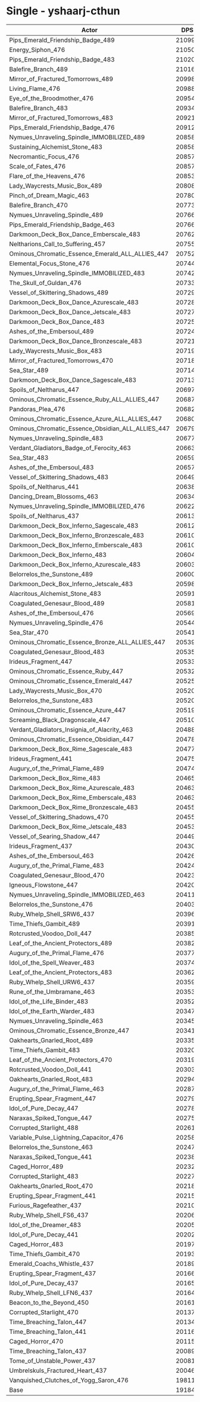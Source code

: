 # Single - yshaarj-cthun
| Actor | DPS | Increase |
|---|:---:|:---:|
|Pips_Emerald_Friendship_Badge_489|210995|9.98%|
|Energy_Siphon_476|210507|9.73%|
|Pips_Emerald_Friendship_Badge_483|210204|9.57%|
|Balefire_Branch_489|210163|9.55%|
|Mirror_of_Fractured_Tomorrows_489|209986|9.46%|
|Living_Flame_476|209880|9.40%|
|Eye_of_the_Broodmother_476|209548|9.23%|
|Balefire_Branch_483|209341|9.12%|
|Mirror_of_Fractured_Tomorrows_483|209213|9.05%|
|Pips_Emerald_Friendship_Badge_476|209129|9.01%|
|Nymues_Unraveling_Spindle_IMMOBILIZED_489|208589|8.73%|
|Sustaining_Alchemist_Stone_483|208587|8.73%|
|Necromantic_Focus_476|208578|8.72%|
|Scale_of_Fates_476|208573|8.72%|
|Flare_of_the_Heavens_476|208534|8.70%|
|Lady_Waycrests_Music_Box_489|208085|8.46%|
|Pinch_of_Dream_Magic_463|207806|8.32%|
|Balefire_Branch_470|207733|8.28%|
|Nymues_Unraveling_Spindle_489|207663|8.25%|
|Pips_Emerald_Friendship_Badge_463|207663|8.24%|
|Darkmoon_Deck_Box_Dance_Emberscale_483|207627|8.23%|
|Neltharions_Call_to_Suffering_457|207559|8.19%|
|Ominous_Chromatic_Essence_Emerald_ALL_ALLIES_447|207522|8.17%|
|Elemental_Focus_Stone_476|207447|8.13%|
|Nymues_Unraveling_Spindle_IMMOBILIZED_483|207429|8.12%|
|The_Skull_of_Guldan_476|207336|8.07%|
|Vessel_of_Skittering_Shadows_489|207292|8.05%|
|Darkmoon_Deck_Box_Dance_Azurescale_483|207289|8.05%|
|Darkmoon_Deck_Box_Dance_Jetscale_483|207273|8.04%|
|Darkmoon_Deck_Box_Dance_483|207258|8.03%|
|Ashes_of_the_Embersoul_489|207244|8.03%|
|Darkmoon_Deck_Box_Dance_Bronzescale_483|207212|8.01%|
|Lady_Waycrests_Music_Box_483|207190|8.00%|
|Mirror_of_Fractured_Tomorrows_470|207189|8.00%|
|Sea_Star_489|207146|7.98%|
|Darkmoon_Deck_Box_Dance_Sagescale_483|207131|7.97%|
|Spoils_of_Neltharus_447|206973|7.89%|
|Ominous_Chromatic_Essence_Ruby_ALL_ALLIES_447|206874|7.83%|
|Pandoras_Plea_476|206824|7.81%|
|Ominous_Chromatic_Essence_Azure_ALL_ALLIES_447|206808|7.80%|
|Ominous_Chromatic_Essence_Obsidian_ALL_ALLIES_447|206795|7.79%|
|Nymues_Unraveling_Spindle_483|206777|7.78%|
|Verdant_Gladiators_Badge_of_Ferocity_463|206639|7.71%|
|Sea_Star_483|206597|7.69%|
|Ashes_of_the_Embersoul_483|206575|7.68%|
|Vessel_of_Skittering_Shadows_483|206492|7.63%|
|Spoils_of_Neltharus_441|206381|7.58%|
|Dancing_Dream_Blossoms_463|206342|7.56%|
|Nymues_Unraveling_Spindle_IMMOBILIZED_476|206228|7.50%|
|Spoils_of_Neltharus_437|206138|7.45%|
|Darkmoon_Deck_Box_Inferno_Sagescale_483|206128|7.44%|
|Darkmoon_Deck_Box_Inferno_Bronzescale_483|206105|7.43%|
|Darkmoon_Deck_Box_Inferno_Emberscale_483|206100|7.43%|
|Darkmoon_Deck_Box_Inferno_483|206041|7.40%|
|Darkmoon_Deck_Box_Inferno_Azurescale_483|206039|7.40%|
|Belorrelos_the_Sunstone_489|206003|7.38%|
|Darkmoon_Deck_Box_Inferno_Jetscale_483|205985|7.37%|
|Alacritous_Alchemist_Stone_483|205914|7.33%|
|Coagulated_Genesaur_Blood_489|205810|7.28%|
|Ashes_of_the_Embersoul_476|205691|7.22%|
|Nymues_Unraveling_Spindle_476|205444|7.09%|
|Sea_Star_470|205411|7.07%|
|Ominous_Chromatic_Essence_Bronze_ALL_ALLIES_447|205398|7.06%|
|Coagulated_Genesaur_Blood_483|205355|7.04%|
|Irideus_Fragment_447|205335|7.03%|
|Ominous_Chromatic_Essence_Ruby_447|205320|7.02%|
|Ominous_Chromatic_Essence_Emerald_447|205255|6.99%|
|Lady_Waycrests_Music_Box_470|205208|6.97%|
|Belorrelos_the_Sunstone_483|205202|6.96%|
|Ominous_Chromatic_Essence_Azure_447|205191|6.96%|
|Screaming_Black_Dragonscale_447|205107|6.91%|
|Verdant_Gladiators_Insignia_of_Alacrity_463|204885|6.80%|
|Ominous_Chromatic_Essence_Obsidian_447|204783|6.74%|
|Darkmoon_Deck_Box_Rime_Sagescale_483|204775|6.74%|
|Irideus_Fragment_441|204759|6.73%|
|Augury_of_the_Primal_Flame_489|204743|6.72%|
|Darkmoon_Deck_Box_Rime_483|204658|6.68%|
|Darkmoon_Deck_Box_Rime_Azurescale_483|204635|6.67%|
|Darkmoon_Deck_Box_Rime_Emberscale_483|204634|6.67%|
|Darkmoon_Deck_Box_Rime_Bronzescale_483|204557|6.63%|
|Vessel_of_Skittering_Shadows_470|204556|6.63%|
|Darkmoon_Deck_Box_Rime_Jetscale_483|204537|6.62%|
|Vessel_of_Searing_Shadow_447|204494|6.59%|
|Irideus_Fragment_437|204307|6.50%|
|Ashes_of_the_Embersoul_463|204263|6.47%|
|Augury_of_the_Primal_Flame_483|204249|6.47%|
|Coagulated_Genesaur_Blood_470|204239|6.46%|
|Igneous_Flowstone_447|204205|6.44%|
|Nymues_Unraveling_Spindle_IMMOBILIZED_463|204114|6.40%|
|Belorrelos_the_Sunstone_476|204030|6.35%|
|Ruby_Whelp_Shell_SRW6_437|203961|6.32%|
|Time_Thiefs_Gambit_489|203911|6.29%|
|Rotcrusted_Voodoo_Doll_447|203853|6.26%|
|Leaf_of_the_Ancient_Protectors_489|203829|6.25%|
|Augury_of_the_Primal_Flame_476|203772|6.22%|
|Idol_of_the_Spell_Weaver_483|203740|6.20%|
|Leaf_of_the_Ancient_Protectors_483|203624|6.14%|
|Ruby_Whelp_Shell_URW6_437|203595|6.12%|
|Rune_of_the_Umbramane_463|203538|6.09%|
|Idol_of_the_Life_Binder_483|203527|6.09%|
|Idol_of_the_Earth_Warder_483|203476|6.06%|
|Nymues_Unraveling_Spindle_463|203455|6.05%|
|Ominous_Chromatic_Essence_Bronze_447|203419|6.03%|
|Oakhearts_Gnarled_Root_489|203356|6.00%|
|Time_Thiefs_Gambit_483|203206|5.92%|
|Leaf_of_the_Ancient_Protectors_470|203190|5.91%|
|Rotcrusted_Voodoo_Doll_441|203039|5.83%|
|Oakhearts_Gnarled_Root_483|202940|5.78%|
|Augury_of_the_Primal_Flame_463|202872|5.75%|
|Erupting_Spear_Fragment_447|202793|5.71%|
|Idol_of_Pure_Decay_447|202783|5.70%|
|Naraxas_Spiked_Tongue_447|202754|5.69%|
|Corrupted_Starlight_488|202610|5.61%|
|Variable_Pulse_Lightning_Capacitor_476|202588|5.60%|
|Belorrelos_the_Sunstone_463|202470|5.54%|
|Naraxas_Spiked_Tongue_441|202385|5.49%|
|Caged_Horror_489|202326|5.46%|
|Corrupted_Starlight_483|202270|5.43%|
|Oakhearts_Gnarled_Root_470|202186|5.39%|
|Erupting_Spear_Fragment_441|202155|5.37%|
|Furious_Ragefeather_437|202108|5.35%|
|Ruby_Whelp_Shell_FS6_437|202064|5.33%|
|Idol_of_the_Dreamer_483|202056|5.32%|
|Idol_of_Pure_Decay_441|202020|5.30%|
|Caged_Horror_483|201977|5.28%|
|Time_Thiefs_Gambit_470|201930|5.26%|
|Emerald_Coachs_Whistle_437|201892|5.24%|
|Erupting_Spear_Fragment_437|201664|5.12%|
|Idol_of_Pure_Decay_437|201650|5.11%|
|Ruby_Whelp_Shell_LFN6_437|201643|5.11%|
|Beacon_to_the_Beyond_450|201611|5.09%|
|Corrupted_Starlight_470|201372|4.97%|
|Time_Breaching_Talon_447|201343|4.95%|
|Time_Breaching_Talon_441|201168|4.86%|
|Caged_Horror_470|201154|4.85%|
|Time_Breaching_Talon_437|200893|4.72%|
|Tome_of_Unstable_Power_437|200814|4.68%|
|Umbrelskuls_Fractured_Heart_437|200468|4.49%|
|Vanquished_Clutches_of_Yogg_Saron_476|198111|3.27%|
|Base|191845|0.00%|
